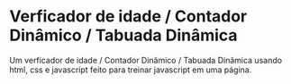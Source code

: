 # Verficador de idade / Contador Dinâmico / Tabuada Dinâmica
Um verficador de idade / Contador Dinâmico / Tabuada Dinâmica usando html, css e javascript feito para treinar javascript em uma página.
